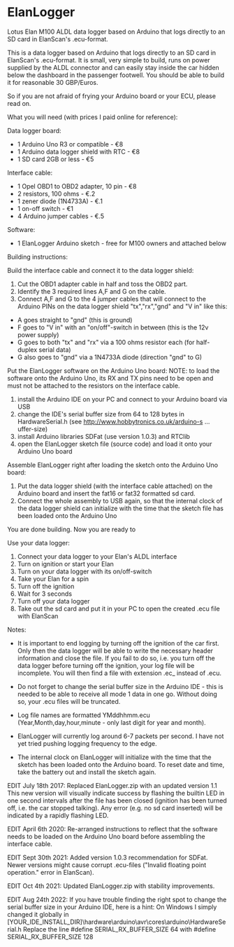 # ElanLogger
Lotus Elan M100 ALDL data logger based on Arduino that logs directly to an SD card in ElanScan's .ecu-format.

This is a data logger based on Arduino that logs directly to an SD card in ElanScan's .ecu-format.
It is small, very simple to build, runs on power supplied by the ALDL connector and can easily stay inside the car hidden below the dashboard in the passenger footwell.
You should be able to build it for reasonable 30 GBP/Euros.

So if you are not afraid of frying your Arduino board or your ECU, please read on.

What you will need (with prices I paid online for reference):

Data logger board:

- 1 Arduino Uno R3 or compatible - €8
- 1 Arduino data logger shield with RTC - €8
- 1 SD card 2GB or less - €5

Interface cable:

- 1 Opel OBD1 to OBD2 adapter, 10 pin - €8
- 2 resistors, 100 ohms - €.2
- 1 zener diode (1N4733A) - €.1
- 1 on-off switch - €1
- 4 Arduino jumper cables - €.5

Software:

- 1 ElanLogger Arduino sketch - free for M100 owners and attached below

Building instructions:

Build the interface cable and connect it to the data logger shield:
1. Cut the OBD1 adapter cable in half and toss the OBD2 part.
2. Identify the 3 required lines A,F and G on the cable.
3. Connect A,F and G to the 4 jumper cables that will connect to the Arduino PINs on the data logger shield "tx","rx","gnd" and "V in" like this:

- A goes straight to "gnd" (this is ground)
- F goes to "V in" with an "on/off"-switch in between (this is the 12v power supply)
- G goes to both "tx" and "rx" via a 100 ohms resistor each (for half-duplex serial data)
- G also goes to "gnd" via a 1N4733A diode (direction "gnd" to G)

Put the ElanLogger software on the Arduino Uno board:
NOTE: to load the software onto the Arduino Uno, its RX and TX pins need to be open and must not be attached to the resistors on the interface cable.
1. install the Arduino IDE on your PC and connect to your Arduino board via USB
2. change the IDE's serial buffer size from 64 to 128 bytes in HardwareSerial.h (see http://www.hobbytronics.co.uk/arduino-s ... uffer-size)
3. install Arduino libraries SDFat (use version 1.0.3) and RTClib
4. open the ElanLogger sketch file (source code) and load it onto your Arduino Uno board

Assemble ElanLogger right after loading the sketch onto the Arduino Uno board:
1. Put the data logger shield (with the interface cable attached) on the Arduino board and insert the fat16 or fat32 formatted sd card.
2. Connect the whole assembly to USB again, so that the internal clock of the data logger shield can initialize with the time that the sketch file has been loaded onto the Arduino Uno

You are done building. Now you are ready to

Use your data logger:
1. Connect your data logger to your Elan's ALDL interface
2. Turn on ignition or start your Elan
3. Turn on your data logger with its on/off-switch
4. Take your Elan for a spin
5. Turn off the ignition
6. Wait for 3 seconds
7. Turn off your data logger
8. Take out the sd card and put it in your PC to open the created .ecu file with ElanScan


Notes:

- It is important to end logging by turning off the ignition of the car first. Only then the data logger will be able to write the necessary header information and close the file.
If you fail to do so, i.e. you turn off the data logger before turning off the ignition, your log file will be incomplete. You will then find a file with extension .ec_ instead of .ecu.

- Do not forget to change the serial buffer size in the Arduino IDE - this is needed to be able to receive all mode 1 data in one go. Without doing so, your .ecu files will be truncated.

- Log file names are formatted YMddhhmm.ecu (Year,Month,day,hour,minute - only last digit for year and month).

- ElanLogger will currently log around 6-7 packets per second. I have not yet tried pushing logging frequency to the edge.

- The internal clock on ElanLogger will initialize with the time that the sketch has been loaded onto the Arduino board. To reset date and time, take the battery out and install the sketch again.

EDIT July 18th 2017:
Replaced ElanLogger.zip with an updated version 1.1
This new version will visually indicate success by flashing the builtin LED in one second intervals after the file has been closed (ignition has been turned off, i.e. the car stopped talking).
Any error (e.g. no sd card inserted) will be indicated by a rapidly flashing LED.

EDIT April 6th 2020:
Re-arranged instructions to reflect that the software needs to be loaded on the Arduino Uno board before assembling the interface cable.

EDIT Sept 30th 2021:
Added version 1.0.3 recommendation for SDFat. Newer versions might cause corrupt .ecu-files ("Invalid floating point operation." error in ElanScan).

EDIT Oct 4th 2021:
Updated ElanLogger.zip with stability improvements.

EDIT Aug 24th 2022:
If you have trouble finding the right spot to change the serial buffer size in your Arduino IDE, here is a hint:
On Windows I simply changed it globally in [YOUR_IDE_INSTALL_DIR]\hardware\arduino\avr\cores\arduino\HardwareSerial.h
Replace the line
#define SERIAL_RX_BUFFER_SIZE 64
with
#define SERIAL_RX_BUFFER_SIZE 128
